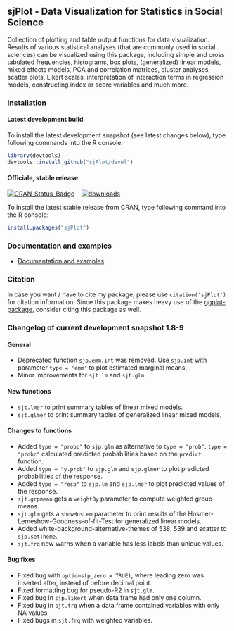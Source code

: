 sjPlot - Data Visualization for Statistics in Social Science
------------------------------------------------------------------------------
Collection of plotting and table output functions for data visualization. Results of various statistical analyses (that are commonly used in social sciences) can be visualized using this package, including simple and cross tabulated frequencies, histograms, box plots, (generalized) linear models, mixed effects models, PCA and correlation matrices, cluster analyses, scatter plots, Likert scales, interpretation of interaction terms in regression models, constructing index or score variables and much more.


### Installation

#### Latest development build

To install the latest development snapshot (see latest changes below), type following commands into the R console:

```r
library(devtools)
devtools::install_github("sjPlot/devel")
```

#### Officiale, stable release
[![CRAN_Status_Badge](http://www.r-pkg.org/badges/version/sjPlot)](http://cran.r-project.org/web/packages/sjPlot) 
&#160;&#160;
[![downloads](http://cranlogs.r-pkg.org/badges/sjPlot)](http://cranlogs.r-pkg.org/)

To install the latest stable release from CRAN, type following command into the R console:

```r
install.packages("sjPlot")
```

### Documentation and examples

- [Documentation and examples](http://www.strengejacke.de/sjPlot/)


### Citation

In case you want / have to cite my package, please use `citation('sjPlot')` for citation information. Since this package makes heavy use of the [ggplot-package](http://cran.r-project.org/web/packages/ggplot2/index.html), consider citing this package as well.

### Changelog of current development snapshot 1.8-9

#### General
* Deprecated function `sjp.emm.int` was removed. Use `sjp.int` with parameter `type = 'emm'` to plot estimated marginal means.
* Minor improvements for `sjt.lm` and `sjt.glm`.

#### New functions
* `sjt.lmer` to print summary tables of linear mixed models.
* `sjt.glmer` to print summary tables of generalized linear mixed models.

#### Changes to functions
* Added `type = "probc"` to `sjp.glm` as alternative to `type = "prob"`. `type = "probc"` calculated predicted probabilities based on the `predict` function.
* Added `type = "y.prob"` to `sjp.glm` and `sjp.glmer` to plot predicted probabilities of the response.
* Added `type = "resp"` to `sjp.lm` and `sjp.lmer` to plot predicted values of the response.
* `sjt.grpmean` gets a `weightBy` parameter to compute weighted group-means.
* `sjt.glm` gets a `showHosLem` parameter to print results of the Hosmer-Lemeshow-Goodness-of-fit-Test for generalized linear models.
* Added white-background-alternative-themes of 538, 539 and scatter to `sjp.setTheme`.
* `sjt.frq` now warns when a variable has less labels than unique values.

#### Bug fixes
* Fixed bug with `options(p_zero = TRUE)`, where leading zero was inserted after, instead of before decimal point.
* Fixed formatting bug for pseudo-R2 in `sjt.glm`.
* Fixed bug in `sjp.likert` when data frame had only one column.
* Fixed bug in `sjt.frq` when a data frame contained variables with only NA values.
* Fixed bugs in `sjt.frq` with weighted variables.
